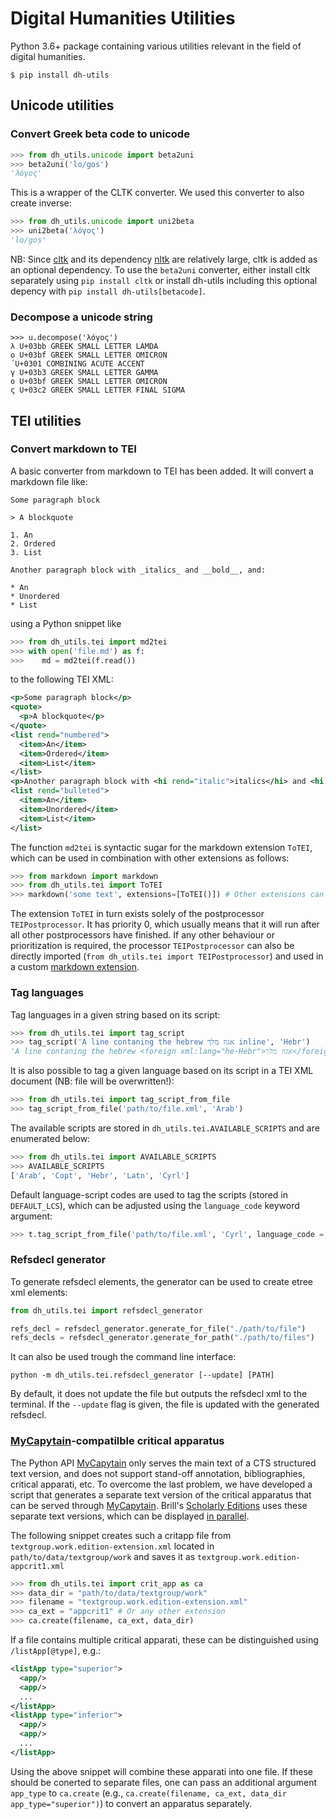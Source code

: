 # Digital Humanities Utilities

Python 3.6+ package containing various utilities relevant in the field of digital humanities.

```shell
$ pip install dh-utils
```

## Unicode utilities

### Convert Greek beta code to unicode

```python
>>> from dh_utils.unicode import beta2uni
>>> beta2uni('lo/gos')
'λόγος'
```

This is a wrapper of the CLTK converter. We used this converter to also create inverse:

```python
>>> from dh_utils.unicode import uni2beta
>>> uni2beta('λόγος')
'lo/gos'
```

NB: Since [cltk](https://pypi.org/project/cltk/) and its dependency [nltk](https://pypi.org/project/nltk/) are relatively large, cltk is added as an optional dependency. To use the `beta2uni` converter, either install cltk separately using `pip install cltk` or install dh-utils including this optional depency with `pip install dh-utils[betacode]`.

### Decompose a unicode string

```pycon
>>> u.decompose('λόγος')
λ U+03bb GREEK SMALL LETTER LAMDA
ο U+03bf GREEK SMALL LETTER OMICRON
́ U+0301 COMBINING ACUTE ACCENT
γ U+03b3 GREEK SMALL LETTER GAMMA
ο U+03bf GREEK SMALL LETTER OMICRON
ς U+03c2 GREEK SMALL LETTER FINAL SIGMA
```

## TEI utilities

### Convert markdown to TEI

A basic converter from markdown to TEI has been added. It will convert a markdown file like:

```
Some paragraph block

> A blockquote

1. An
2. Ordered
3. List

Another paragraph block with _italics_ and __bold__, and:

* An
* Unordered
* List
```

using a Python snippet like

```python
>>> from dh_utils.tei import md2tei
>>> with open('file.md') as f:
>>>    md = md2tei(f.read())
```

to the following TEI XML:

```xml
<p>Some paragraph block</p>
<quote>
  <p>A blockquote</p>
</quote>
<list rend="numbered">
  <item>An</item>
  <item>Ordered</item>
  <item>List</item>
</list>
<p>Another paragraph block with <hi rend="italic">italics</hi> and <hi rend="bold">bold</hi>, and:</p>
<list rend="bulleted">
  <item>An</item>
  <item>Unordered</item>
  <item>List</item>
</list>
```

The function `md2tei` is syntactic sugar for the markdown extension `ToTEI`, which can be used in combination with other extensions as follows:

```python
>>> from markdown import markdown
>>> from dh_utils.tei import ToTEI
>>> markdown('some text', extensions=[ToTEI()]) # Other extensions can be added to this list
```

The extension `ToTEI` in turn exists solely of the postprocessor `TEIPostprocessor`. It has priority 0, which usually means that it will run after all other postprocessors have finished. If any other behaviour or prioritization is required, the processor `TEIPostprocessor` can also be directly imported (`from dh_utils.tei import TEIPostprocessor`) and used in a custom [markdown extension](https://python-markdown.github.io/extensions/api/).


### Tag languages

Tag languages in a given string based on its script:

```python
>>> from dh_utils.tei import tag_script
>>> tag_script('A line contaning the hebrew אגוז מלך inline', 'Hebr')
'A line contaning the hebrew <foreign xml:lang="he-Hebr">אגוז מלך</foreign> inline'
```

It is also possible to tag a given language based on its script in a TEI XML document (NB: file will be overwritten!):

```python
>>> from dh_utils.tei import tag_script_from_file
>>> tag_script_from_file('path/to/file.xml', 'Arab')
```

The available scripts are stored in `dh_utils.tei.AVAILABLE_SCRIPTS` and are enumerated below:

```python
>>> from dh_utils.tei import AVAILABLE_SCRIPTS
>>> AVAILABLE_SCRIPTS
['Arab', 'Copt', 'Hebr', 'Latn', 'Cyrl']
```

Default language-script codes are used to tag the scripts (stored in `DEFAULT_LCS`), which can be adjusted using the `language_code` keyword argument:

```python
>>> t.tag_script_from_file('path/to/file.xml', 'Cyrl', language_code = 'ov-Cyrs')
```


### Refsdecl generator

To generate refsdecl elements, the generator can be used to create etree xml elements:

```python
from dh_utils.tei import refsdecl_generator

refs_decl = refsdecl_generator.generate_for_file("./path/to/file")
refs_decls = refsdecl_generator.generate_for_path("./path/to/files")
```

It can also be used trough the command line interface:

`python -m dh_utils.tei.refsdecl_generator [--update] [PATH]`

By default, it does not update the file but outputs the refsdecl xml to the terminal. If the `--update` flag is given, the file is updated with the generated refsdecl.

### [MyCapytain](https://github.com/Capitains/MyCapytain)-compatilble critical apparatus

The Python API [MyCapytain](https://github.com/Capitains/MyCapytain) only serves the main text of a CTS structured text version, and does not support stand-off annotation, bibliographies, critical apparati, etc. To overcome the last problem, we have developed a script that generates a separate text version of the critical apparatus that can be served through [MyCapytain](https://github.com/Capitains/MyCapytain). Brill's [Scholarly Editions](https://dh.brill.com) uses these separate text versions, which can be displayed [in parallel](https://dh.brill.com/scholarlyeditions/reader/urn:cts:latinLit:stoa0023.stoa001.amo-lat2:14.1.1-14.1.5?right=amo-appcrit3).

The following snippet creates such a critapp file from `textgroup.work.edition-extension.xml` located in `path/to/data/textgroup/work` and saves it as `textgroup.work.edition-appcrit1.xml`

```python
>>> from dh_utils.tei import crit_app as ca
>>> data_dir = "path/to/data/textgroup/work"
>>> filename = "textgroup.work.edition-extension.xml"
>>> ca_ext = "appcrit1" # Or any other extension
>>> ca.create(filename, ca_ext, data_dir)
```

If a file contains multiple critical apparati, these can be distinguished using `/listApp[@type]`, e.g.:

```xml
<listApp type="superior">
  <app/>
  <app/>
  ...
</listApp>
<listApp type="inferior">
  <app/>
  <app/>
  ...
</listApp>
```

Using the above snippet will combine these apparati into one file. If these should be conerted to separate files, one can pass an additional argument `app_type` to `ca.create` (e.g., `ca.create(filename, ca_ext, data_dir app_type="superior")`) to convert an apparatus separately.
